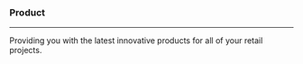 ### Product
* * *

Providing you with the latest innovative products for all of your retail projects.
